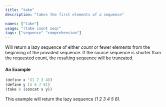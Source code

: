 ```yaml
---
title: "take"
description: "takes the first elements of a sequence"

names: ["take"]
usage: "(take count seq)"
tags: ["sequence" "comprehension"]
---
```


Will return a lazy sequence of either _count_ or fewer elements from the beginning of the provided sequence. If the source sequence is shorter than the requested count, the resulting sequence will be truncated.

#### An Example

```scheme
(define x '(1 2 3 4))
(define y [5 6 7 8])
(take 6 (concat x y))
```

This example will return the lazy sequence _(1 2 3 4 5 6)_.
